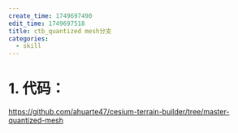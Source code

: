 ```yaml
---
create_time: 1749697490
edit_time: 1749697518
title: ctb_quantized mesh分支
categories:
  - skill
---
```



# 1. 代码：

https://github.com/ahuarte47/cesium-terrain-builder/tree/master-quantized-mesh

